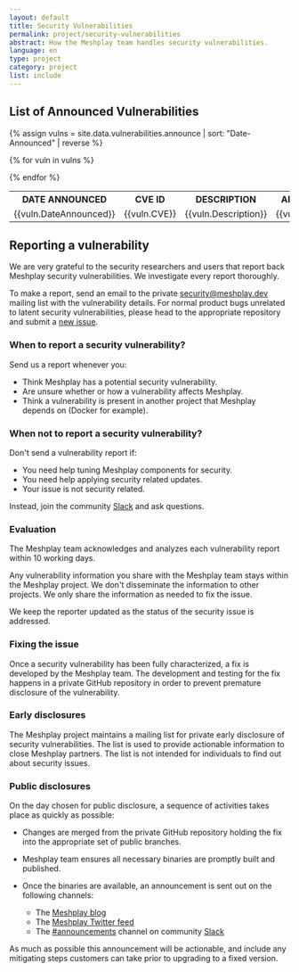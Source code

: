 ```yaml
---
layout: default
title: Security Vulnerabilities
permalink: project/security-vulnerabilities
abstract: How the Meshplay team handles security vulnerabilities.
language: en
type: project
category: project
list: include
---
```


## List of Announced Vulnerabilities


<table>
<tr>
  <th> DATE ANNOUNCED </th>
  <th> CVE ID </th>
  <th> DESCRIPTION </th>
  <th> AFFECTED COMPONENT </th>
  <th> VULNERABLE VERSION </th>
  <th> PATCHED VERSION </th>
  <th> FIX DETAILS </th>
  <th> LINKS </th>
</tr>
{% assign vulns = site.data.vulnerabilities.announce | sort: "Date-Announced" | reverse %}

{% for vuln in vulns %}

<tr>
  <td> {{vuln.DateAnnounced}} </td>
  <td> {{vuln.CVE}} </td>
  <td> {{vuln.Description}} </td>
  <td> {{vuln.AffectedComponent}} </td>
  <td> {{vuln.VulnerableVersion}} </td>
  <td> {{vuln.PatchedVersion}} </td>
  <td> {{vuln.FixDetails}} </td>
  <td> {{vuln.Links}} </td>
</tr>

{% endfor %}
</table>

## Reporting a vulnerability

We are very grateful to the security researchers and users that report
back Meshplay security vulnerabilities. We investigate every report thoroughly.

To make a report, send an email to the private
[security@meshplay.dev](mailto:security@meshplay.dev)
mailing list with the vulnerability details. For normal product bugs
unrelated to latent security vulnerabilities, please head to
the appropriate repository and submit a [new issue](https://github.com/meshplay/meshplay/issues/new/choose).

### When to report a security vulnerability?

Send us a report whenever you:

- Think Meshplay has a potential security vulnerability.
- Are unsure whether or how a vulnerability affects Meshplay.
- Think a vulnerability is present in another project that Meshplay
depends on (Docker for example).

### When not to report a security vulnerability?

Don't send a vulnerability report if:

- You need help tuning Meshplay components for security.
- You need help applying security related updates.
- Your issue is not security related.

Instead, join the community [Slack](https://slack.meshplay.khulnasoft.com/) and ask questions.

### Evaluation

The Meshplay team acknowledges and analyzes each vulnerability report within 10 working days.

Any vulnerability information you share with the Meshplay team stays
within the Meshplay project. We don't disseminate the information to other
projects. We only share the information as needed to fix the issue.

We keep the reporter updated as the status of the security issue is addressed.

### Fixing the issue

Once a security vulnerability has been fully characterized, a fix is developed by the Meshplay team.
The development and testing for the fix happens in a private GitHub repository in order to prevent
premature disclosure of the vulnerability.

### Early disclosures

The Meshplay project maintains a mailing list for private early disclosure of security vulnerabilities. 
The list is used to provide actionable information to close Meshplay partners. The list is not intended 
for individuals to find out about security issues.

### Public disclosures

On the day chosen for public disclosure, a sequence of activities takes place as quickly as possible:

- Changes are merged from the private GitHub repository holding the fix into the appropriate set of public
branches.

- Meshplay team ensures all necessary binaries are promptly built and published.

- Once the binaries are available, an announcement is sent out on the following channels:
  - The [Meshplay blog](https://meshplay.khulnasoft.com/blog/)
  - The [Meshplay Twitter feed](https://twitter.com/meshplayio)
  - The [#announcements](https://khulnasoft.slack.com/archives/CSF3PSZT9) channel on community [Slack](https://slack.meshplay.khulnasoft.com/)

As much as possible this announcement will be actionable, and include any mitigating steps customers can take prior to upgrading to a fixed version.


